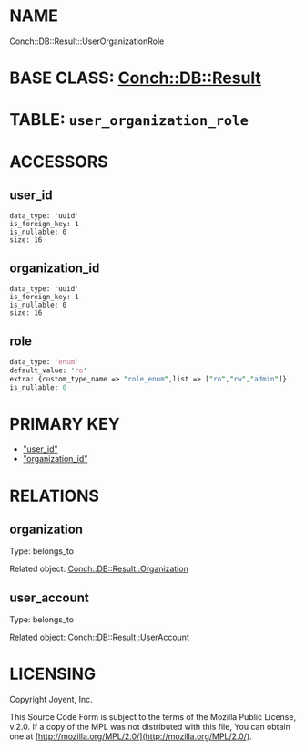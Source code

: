 # NAME

Conch::DB::Result::UserOrganizationRole

# BASE CLASS: [Conch::DB::Result](../modules/Conch::DB::Result)

# TABLE: `user_organization_role`

# ACCESSORS

## user\_id

```
data_type: 'uuid'
is_foreign_key: 1
is_nullable: 0
size: 16
```

## organization\_id

```
data_type: 'uuid'
is_foreign_key: 1
is_nullable: 0
size: 16
```

## role

```perl
data_type: 'enum'
default_value: 'ro'
extra: {custom_type_name => "role_enum",list => ["ro","rw","admin"]}
is_nullable: 0
```

# PRIMARY KEY

- ["user\_id"](#user_id)
- ["organization\_id"](#organization_id)

# RELATIONS

## organization

Type: belongs\_to

Related object: [Conch::DB::Result::Organization](../modules/Conch::DB::Result::Organization)

## user\_account

Type: belongs\_to

Related object: [Conch::DB::Result::UserAccount](../modules/Conch::DB::Result::UserAccount)

# LICENSING

Copyright Joyent, Inc.

This Source Code Form is subject to the terms of the Mozilla Public License,
v.2.0. If a copy of the MPL was not distributed with this file, You can obtain
one at [http://mozilla.org/MPL/2.0/](http://mozilla.org/MPL/2.0/).
